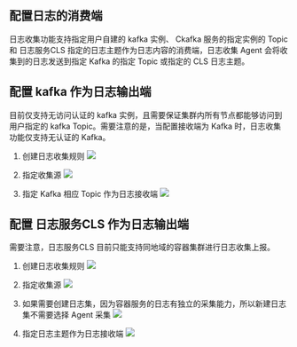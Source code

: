 ## 配置日志的消费端

日志收集功能支持指定用户自建的 kafka 实例、 Ckafka 服务的指定实例的 Topic 和 日志服务CLS 指定的日志主题作为日志内容的消费端，日志收集 Agent 会将收集到的日志发送到指定 Kafka 的指定 Topic 或指定的 CLS 日志主题。

## 配置 kafka 作为日志输出端

目前仅支持无访问认证的 kafka 实例，且需要保证集群内所有节点都能够访问到用户指定的 kafka Topic。需要注意的是，当配置接收端为 Kafka 时，日志收集功能仅支持无认证的 Kafka。

1. 创建日志收集规则
![][1]

2. 指定收集源
![][2]

3. 指定 Kafka 相应 Topic 作为日志接收端
![][3]

## 配置 日志服务CLS 作为日志输出端

需要注意，日志服务CLS 目前只能支持同地域的容器集群进行日志收集上报。

1. 创建日志收集规则
![][1]

2. 指定收集源
![][2]

3. 如果需要创建日志集，因为容器服务的日志有独立的采集能力，所以新建日志集不需要选择 Agent 采集
![][4]

4. 指定日志主题作为日志接收端
![][5]

[1]:http://imgcache.tce.fsphere.cn/static/mc.qcloudimg.com/static/img/393ad1a2a9575cd89f1f0a38279bf676/image.jpeg
[2]:http://imgcache.tce.fsphere.cn/static/mc.qcloudimg.com/static/img/526919a65957b87d39154510ba8fa76d/collect.png
[3]:http://imgcache.tce.fsphere.cn/static/mc.qcloudimg.com/static/img/2247389b857b20cceabd0c6dccdbcc8a/ckafa.png
[4]:http://imgcache.tce.fsphere.cn/static/mc.qcloudimg.com/static/img/b845c5063884e02c6bdedc4c7184667a/image.png
[5]:http://imgcache.tce.fsphere.cn/static/mc.qcloudimg.com/static/img/4d52a836e1c50cbe46fb7d8d4049bf8a/image.png

